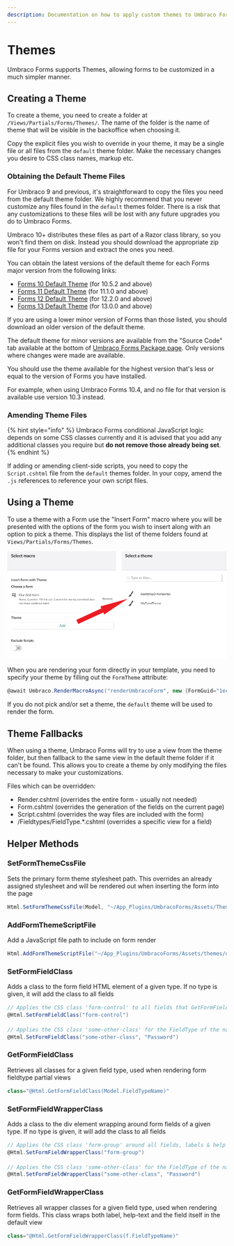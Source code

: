 ```yaml
---
description: Documentation on how to apply custom themes to Umbraco Forms
---
```


# Themes

Umbraco Forms supports Themes, allowing forms to be customized in a much simpler manner.

## Creating a Theme

To create a theme, you need to create a folder at `/Views/Partials/Forms/Themes/`. The name of the folder is the name of theme that will be visible in the backoffice when choosing it.

Copy the explicit files you wish to override in your theme, it may be a single file or all files from the `default` theme folder. Make the necessary changes you desire to CSS class names, markup etc.

### Obtaining the Default Theme Files

For Umbraco 9 and previous, it's straightforward to copy the files you need from the default theme folder. We highly recommend that you never customize any files found in the `default` themes folder. There is a risk that any customizations to these files will be lost with any future upgrades you do to Umbraco Forms.

Umbraco 10+ distributes these files as part of a Razor class library, so you won't find them on disk. Instead you should download the appropriate zip file for your Forms version and extract the ones you need.

You can obtain the latest versions of the default theme for each Forms major version from the following links:

* [Forms 10 Default Theme](https://umbra.co/umbraco-forms-default-theme) (for 10.5.2 and above)
* [Forms 11 Default Theme](https://umbra.co/umbraco-forms-default-theme-11) (for 11.1.0 and above)
* [Forms 12 Default Theme](https://umbra.co/umbraco-forms-default-theme-12) (for 12.2.0 and above)
* [Forms 13 Default Theme](https://umbra.co/umbraco-forms-default-theme-13) (for 13.0.0 and above)

If you are using a lower minor version of Forms than those listed, you should download an older version of the default theme.

The default theme for minor versions are available from the "Source Code" tab available at the bottom of [Umbraco Forms Package page](https://our.umbraco.com/packages/developer-tools/umbraco-forms/). Only versions where changes were made are available.

You should use the theme available for the highest version that's less or equal to the version of Forms you have installed.

For example, when using Umbraco Forms 10.4, and no file for that version is available use version 10.3 instead.

### Amending Theme Files

{% hint style="info" %}
Umbraco Forms conditional JavaScript logic depends on some CSS classes currently and it is advised that you add any additional classes you require but **do not remove those already being set**.
{% endhint %}

If adding or amending client-side scripts, you need to copy the `Script.cshtml` file from the `default` themes folder. In your copy, amend the `.js` references to reference your own script files.

## Using a Theme

To use a theme with a Form use the "Insert Form" macro where you will be presented with the options of the form you wish to insert along with an option to pick a theme. This displays the list of theme folders found at `Views/Partials/Forms/Themes`.

![Choosing and using a theme](../../../10/umbraco-forms/developer/images/select-a-theme.png)

When you are rendering your form directly in your template, you need to specify your theme by filling out the `FormTheme` attribute:

```csharp
@await Umbraco.RenderMacroAsync("renderUmbracoForm", new {FormGuid="1ec026cb-d4d3-496c-b8e8-90e0758c78d8", FormTheme="MyFormTheme", ExcludeScripts="0"})
```

If you do not pick and/or set a theme, the `default` theme will be used to render the form.

## Theme Fallbacks

When using a theme, Umbraco Forms will try to use a view from the theme folder, but then fallback to the same view in the default theme folder if it can't be found. This allows you to create a theme by only modifying the files necessary to make your customizations.

Files which can be overridden:

* Render.cshtml (overrides the entire form - usually not needed)
* Form.cshtml (overrides the generation of the fields on the current page)
* Script.cshtml (overrides the way files are included with the form)
* /Fieldtypes/FieldType.\*.cshtml (overrides a specific view for a field)

## Helper Methods

### SetFormThemeCssFile

Sets the primary form theme stylesheet path. This overrides an already assigned stylesheet and will be rendered out when inserting the form into the page

```csharp
Html.SetFormThemeCssFile(Model, "~/App_Plugins/UmbracoForms/Assets/Themes/Default/style.css")
```

### AddFormThemeScriptFile

Add a JavaScript file path to include on form render

```csharp
Html.AddFormThemeScriptFile("~/App_Plugins/UmbracoForms/Assets/themes/default/umbracoforms.js");
```

### SetFormFieldClass

Adds a class to the form field HTML element of a given type. If no type is given, it will add the class to all fields

```csharp
// Applies the CSS class 'form-control' to all fields that GetFormFieldClass uses in FieldType views
@Html.SetFormFieldClass("form-control")

// Applies the CSS class 'some-other-class' for the FieldType of the name 'Password'
@Html.SetFormFieldClass("some-other-class", "Password")
```

### GetFormFieldClass

Retrieves all classes for a given field type, used when rendering form fieldtype partial views

```csharp
class="@Html.GetFormFieldClass(Model.FieldTypeName)"
```

### SetFormFieldWrapperClass

Adds a class to the div element wrapping around form fields of a given type. If no type is given, it will add the class to all fields

```csharp
// Applies the CSS class 'form-group' around all fields, labels & help texts
@Html.SetFormFieldWrapperClass("form-group")

// Applies the CSS class 'some-other-class' for the FieldType of the name 'Password'
@Html.SetFormFieldWrapperClass("some-other-class", "Password")
```

### GetFormFieldWrapperClass

Retrieves all wrapper classes for a given field type, used when rendering form fields. This class wraps both label, help-text and the field itself in the default view

```csharp
class="@Html.GetFormFieldWrapperClass(f.FieldTypeName)"
```
